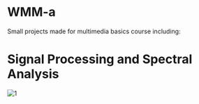 # WMM-a
Small projects made for multimedia basics course including:

# Signal Processing and Spectral Analysis
![1](./signal%20analysis/lab1.ipynb)

